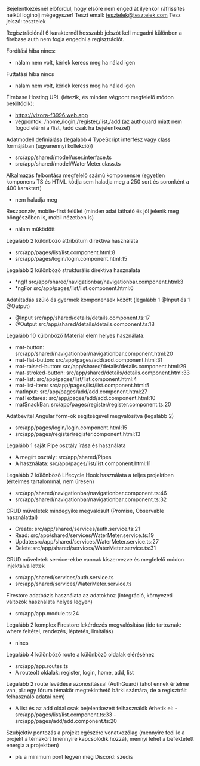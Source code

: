 Bejelentkezésnél előfordul, hogy elsőre nem enged át ilyenkor ráfrissítés nélkül loginolj mégegyszer!
Teszt email: tesztelek@tesztelek.com
Tesz jelszó: tesztelek

Regisztrációnál 6 karakternél hosszabb jelszót kell megadni különben a firebase auth nem fogja engedni a regisztrációt.

Fordítási hiba nincs:
 - nálam nem volt, kérlek keress meg ha nálad igen
   
Futtatási hiba nincs
- nálam nem volt, kérlek keress meg ha nálad igen

Firebase Hosting URL (létezik, és minden végpont megfelelő módon betöltődik):
- https://vizora-f3996.web.app
- végpontok: /home,/login,/register,/list,/add (az authquard miatt nem fogod elérni a /list, /add csak ha bejelentkezel)

Adatmodell definiálása (legalább 4 TypeScript interfész vagy class formájában (ugyanennyi kollekció))
- src/app/shared/model/user.interface.ts
- src/app/shared/model/WaterMeter.class.ts

Alkalmazás felbontása megfelelő számú komponensre (egyetlen komponens TS és HTML kódja sem haladja meg a 250 sort és soronként a 400 karaktert)
- nem haladja meg

Reszponzív, mobile-first felület (minden adat látható és jól jelenik meg böngészőben is, mobil nézetben is)
- nálam működött

Legalább 2 különböző attribútum direktíva használata
- src/app/pages/list/list.component.html:8
- src/app/pages/login/login.component.html:15

Legalább 2 különböző strukturális direktíva használata
- *ngIf src/app/shared/navigationbar/navigationbar.component.html:3
- *ngFor src/app/pages/list/list.component.html:6

Adatátadás szülő és gyermek komponensek között (legalább 1 @Input és 1 @Output)
- @Input src/app/shared/details/details.component.ts:17
- @Output src/app/shared/details/details.component.ts:18

Legalább 10 különböző Material elem helyes használata.
- mat-button: src/app/shared/navigationbar/navigationbar.component.html:20
- mat-flat-button: src/app/pages/add/add.component.html:31
- mat-raised-button: src/app/shared/details/details.component.html:29
- mat-stroked-button: src/app/shared/details/details.component.html:33
- mat-list: src/app/pages/list/list.component.html:4
- mat-list-item: src/app/pages/list/list.component.html:5
- matInput: src/app/pages/add/add.component.html:27
- matTextarea: src/app/pages/add/add.component.html:10
- matSnackBar: src/app/pages/register/register.component.ts:20
  
Adatbevitel Angular form-ok segítségével megvalósítva (legalább 2)
- src/app/pages/login/login.component.html:15
- src/app/pages/register/register.component.html:13

Legalább 1 saját Pipe osztály írása és használata
- A megírt osztály: src/app/shared/Pipes
- A használata: src/app/pages/list/list.component.html:11

Legalább 2 különböző Lifecycle Hook használata a teljes projektben (értelmes tartalommal, nem üresen)
- src/app/shared/navigationbar/navigationbar.component.ts:46 
- src/app/shared/navigationbar/navigationbar.component.ts:32 

CRUD műveletek mindegyike megvalósult (Promise, Observable használattal)
- Create: src/app/shared/services/auth.service.ts:21
- Read: src/app/shared/services/WaterMeter.service.ts:19
- Update:src/app/shared/services/WaterMeter.service.ts:27
- Delete:src/app/shared/services/WaterMeter.service.ts:31

CRUD műveletek service-ekbe vannak kiszervezve és megfelelő módon injektálva lettek
- src/app/shared/services/auth.service.ts
- src/app/shared/services/WaterMeter.service.ts

Firestore adatbázis használata az adatokhoz (integráció, környezeti változók használata helyes legyen)
- src/app/app.module.ts:24

Legalább 2 komplex Firestore lekérdezés megvalósítása (ide tartoznak: where feltétel, rendezés, léptetés, limitálás)
- nincs

Legalább 4 különböző route a különböző oldalak eléréséhez
- src/app/app.routes.ts
- A routeolt oldalak: register, login, home, add, list

Legalább 2 route levédése azonosítással (AuthGuard) (ahol ennek értelme van, pl.: egy fórum témakör megtekinthető bárki számára, de a regisztrált felhasználó adatai nem)
- A list és az add oldal csak bejelentkezett felhasználók érhetik el:
      - src/app/pages/list/list.component.ts:33
      - src/app/pages/add/add.component.ts:20

Szubjektív pontozás a projekt egészére vonatkozólag (mennyire fedi le a projekt a témakört (mennyire kapcsolódik hozzá), mennyi lehet a befektetett energia a projektben)
- pls a minimum pont legyen meg 
Discord: szedis
